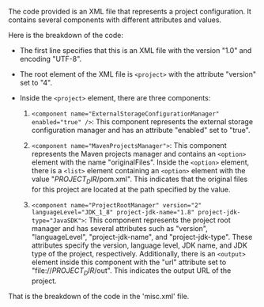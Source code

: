 The code provided is an XML file that represents a project configuration. It contains several components with different attributes and values.

Here is the breakdown of the code:

- The first line specifies that this is an XML file with the version "1.0" and encoding "UTF-8".

- The root element of the XML file is `<project>` with the attribute "version" set to "4".

- Inside the `<project>` element, there are three components:

  1. `<component name="ExternalStorageConfigurationManager" enabled="true" />`: This component represents the external storage configuration manager and has an attribute "enabled" set to "true".

  2. `<component name="MavenProjectsManager">`: This component represents the Maven projects manager and contains an `<option>` element with the name "originalFiles". Inside the `<option>` element, there is a `<list>` element containing an `<option>` element with the value "$PROJECT_DIR$/pom.xml". This indicates that the original files for this project are located at the path specified by the value.

  3. `<component name="ProjectRootManager" version="2" languageLevel="JDK_1_8" project-jdk-name="1.8" project-jdk-type="JavaSDK">`: This component represents the project root manager and has several attributes such as "version", "languageLevel", "project-jdk-name", and "project-jdk-type". These attributes specify the version, language level, JDK name, and JDK type of the project, respectively. Additionally, there is an `<output>` element inside this component with the "url" attribute set to "file://$PROJECT_DIR$/out". This indicates the output URL of the project.

That is the breakdown of the code in the 'misc.xml' file.